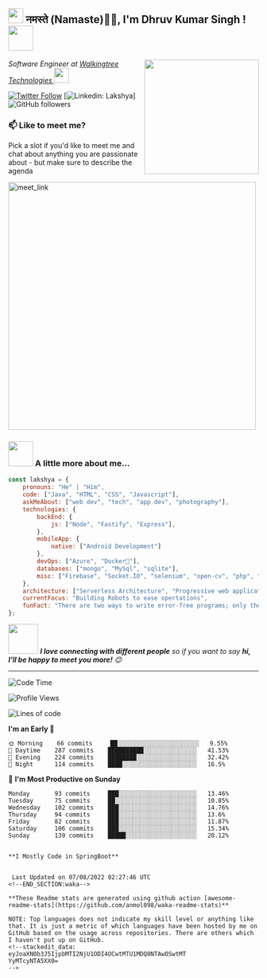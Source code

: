 <h2><img src="https://emojis.slackmojis.com/emojis/images/1531849430/4246/blob-sunglasses.gif?1531849430" width="30"/> नमस्ते (Namaste)🙏🏻, I'm Dhruv Kumar Singh ! <img src="https://media.giphy.com/media/12oufCB0MyZ1Go/giphy.gif" width="50"></h2>
<img align='right' src="https://media1.giphy.com/media/gcOg6zLJc0hN6YZ2i4/giphy.gif?cid=ecf05e47wpgu1j6bv3rgmgq533qccxrv1x1nwlczm68oyfce&rid=giphy.gif&ct=s" width="230">
<p><em>Software Engineer at <a href="https://www.walkingtree.tech/">Walkingtree Technologies
</a><img src="https://media.giphy.com/media/WUlplcMpOCEmTGBtBW/giphy.gif" width="30"> 
</em></p>

[![Twitter Follow](https://img.shields.io/twitter/follow/lakshya_cool?style=social)](https://twitter.com/lakshya_cool)
[![Linkedin: Lakshya](https://img.shields.io/badge/-lakshya-blue?style=flat-square&logo=Linkedin&logoColor=white&link=[https://www.linkedin.com/in/lakshyasoni5500/](https://www.linkedin.com/in/lakshyasoni5500/](https://www.linkedin.com/in/dhruv-kumar-singh-2ba5b51b4/)))]
![GitHub followers](https://img.shields.io/github/followers/anmol098?label=Follow&style=social)

### 📫 Like to meet me?

Pick a slot if you'd like to meet me and chat about anything you are passionate about - but make sure to describe the agenda

<a href="https://calendly.com/lakshya-soni/30-min-meeting-with-lakshya" target="_blank"><img width="498" alt="meet_link" src="https://user-images.githubusercontent.com/15426564/144297439-f530f383-e73e-41e0-9914-a9b7d3f432e5.png"></a>

### <img src="https://media.giphy.com/media/VgCDAzcKvsR6OM0uWg/giphy.gif" width="50"> A little more about me...  

```javascript
const lakshya = {
    pronouns: "He" | "Him",
    code: ["Java", "HTML", "CSS", "Javascript"],
    askMeAbout: ["web dev", "tech", "app dev", "photography"],
    technologies: {
        backEnd: {
            js: ["Node", "Fastify", "Express"],
        },
        mobileApp: {
            native: ["Android Development"]
        },
        devOps: ["Azure", "Docker🐳"],
        databases: ["mongo", "MySql", "sqlite"],
        misc: ["Firebase", "Socket.IO", "selenium", "open-cv", "php", "SuiteApp"]
    },
    architecture: ["Serverless Architecture", "Progressive web applications", "Single page applications"],
    currentFocus: "Building Robots to ease opertations",
    funFact: "There are two ways to write error-free programs; only the third one works"
};
```

<img src="https://media.giphy.com/media/LnQjpWaON8nhr21vNW/giphy.gif" width="60"> <em><b>I love connecting with different people</b> so if you want to say <b>hi, I'll be happy to meet you more!</b> 😊</em>

---
<!--START_SECTION:waka-->
![Code Time](http://img.shields.io/badge/Code%20Time-0%20secs-blue)

![Profile Views](http://img.shields.io/badge/Profile%20Views-1125-blue)

![Lines of code](https://img.shields.io/badge/From%20Hello%20World%20I%27ve%20Written-1%20Million%20lines%20of%20code-blue)

 > 
**I'm an Early 🐤** 

```text
🌞 Morning    66 commits     ██░░░░░░░░░░░░░░░░░░░░░░░   9.55% 
🌆 Daytime    287 commits    ██████████░░░░░░░░░░░░░░░   41.53% 
🌃 Evening    224 commits    ████████░░░░░░░░░░░░░░░░░   32.42% 
🌙 Night      114 commits    ████░░░░░░░░░░░░░░░░░░░░░   16.5%

```
📅 **I'm Most Productive on Sunday** 

```text
Monday       93 commits     ███░░░░░░░░░░░░░░░░░░░░░░   13.46% 
Tuesday      75 commits     ██░░░░░░░░░░░░░░░░░░░░░░░   10.85% 
Wednesday    102 commits    ███░░░░░░░░░░░░░░░░░░░░░░   14.76% 
Thursday     94 commits     ███░░░░░░░░░░░░░░░░░░░░░░   13.6% 
Friday       82 commits     ███░░░░░░░░░░░░░░░░░░░░░░   11.87% 
Saturday     106 commits    ███░░░░░░░░░░░░░░░░░░░░░░   15.34% 
Sunday       139 commits    █████░░░░░░░░░░░░░░░░░░░░   20.12%

```
```

**I Mostly Code in SpringBoot** 


 Last Updated on 07/08/2022 02:27:46 UTC
<!--END_SECTION:waka-->

**These Readme stats are generated using github action [awesome-readme-stats](https://github.com/anmol098/waka-readme-stats)**

NOTE: Top languages does not indicate my skill level or anything like that. It is just a metric of which languages have been hosted by me on GitHub based on the usage across repositories. There are others which I haven't put up on GitHub.
<!--stackedit_data:
eyJoaXN0b3J5IjpbMTI2NjU1ODI4OCwtMTU1MDQ0NTAwOSwtMT
YyMTcyNTA5XX0=
-->
